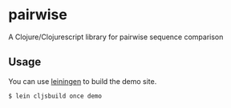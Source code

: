 # pairwise

A Clojure/Clojurescript library for pairwise sequence comparison

## Usage

You can use [leiningen](https://leiningen.org/) to build the demo site.

```
$ lein cljsbuild once demo
```
